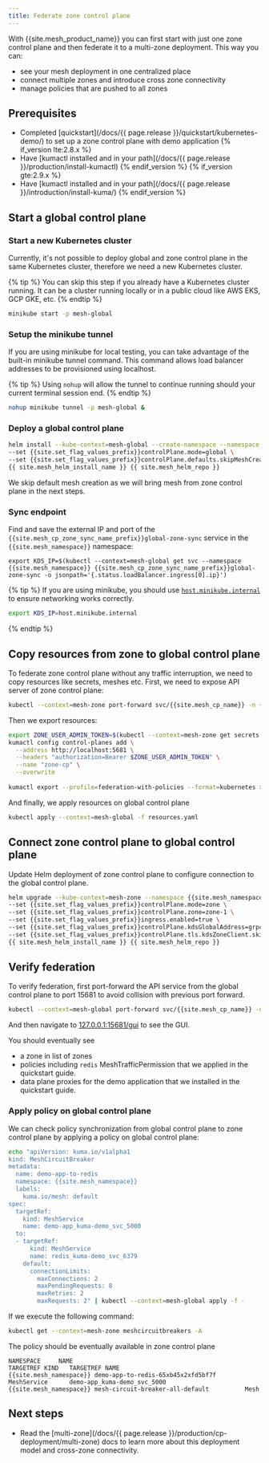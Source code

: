 ```yaml
---
title: Federate zone control plane
---
```


With {{site.mesh_product_name}} you can first start with just one zone control plane
and then federate it to a multi-zone deployment.
This way you can:
- see your mesh deployment in one centralized place
- connect multiple zones and introduce cross zone connectivity
- manage policies that are pushed to all zones

## Prerequisites
- Completed [quickstart](/docs/{{ page.release }}/quickstart/kubernetes-demo/) to set up a zone control plane with demo application
{% if_version lte:2.8.x %}
- Have [kumactl installed and in your path](/docs/{{ page.release }}/production/install-kumactl)
{% endif_version %}
{% if_version gte:2.9.x %}
- Have [kumactl installed and in your path](/docs/{{ page.release }}/introduction/install-kuma/)
{% endif_version %}

## Start a global control plane

### Start a new Kubernetes cluster

Currently, it's not possible to deploy global and zone control plane in the same Kubernetes cluster, therefore we need a new Kubernetes cluster.

{% tip %}
You can skip this step if you already have a Kubernetes cluster running.
It can be a cluster running locally or in a public cloud like AWS EKS, GCP GKE, etc.
{% endtip %}

```sh
minikube start -p mesh-global
```

### Setup the minikube tunnel
If you are using minikube for local testing, you can take advantage of the built-in minikube tunnel command. This command allows load balancer addresses to be provisioned using localhost.

{% tip %}
Using `nohup` will allow the tunnel to continue running should your current terminal session end. 
{% endtip %}

```sh
nohup minikube tunnel -p mesh-global &
```

### Deploy a global control plane

```sh
helm install --kube-context=mesh-global --create-namespace --namespace {{site.mesh_namespace}} \
--set {{site.set_flag_values_prefix}}controlPlane.mode=global \
--set {{site.set_flag_values_prefix}}controlPlane.defaults.skipMeshCreation=true \
{{ site.mesh_helm_install_name }} {{ site.mesh_helm_repo }}
```

We skip default mesh creation as we will bring mesh from zone control plane in the next steps.

### Sync endpoint

Find and save the external IP and port of the `{{site.mesh_cp_zone_sync_name_prefix}}global-zone-sync` service in the `{{site.mesh_namespace}}` namespace:

```shell
export KDS_IP=$(kubectl --context=mesh-global get svc --namespace {{site.mesh_namespace}} {{site.mesh_cp_zone_sync_name_prefix}}global-zone-sync -o jsonpath='{.status.loadBalancer.ingress[0].ip}')
```

{% tip %}
If you are using minikube, you should use [`host.minikube.internal`](https://minikube.sigs.k8s.io/docs/handbook/host-access/) to ensure networking works correctly.

```sh
export KDS_IP=host.minikube.internal
```
{% endtip %}

## Copy resources from zone to global control plane

To federate zone control plane without any traffic interruption, we need to copy resources like secrets, meshes etc.
First, we need to expose API server of zone control plane:

```sh
kubectl --context=mesh-zone port-forward svc/{{site.mesh_cp_name}} -n {{site.mesh_namespace}} 5681:5681
```

Then we export resources:
```sh
export ZONE_USER_ADMIN_TOKEN=$(kubectl --context=mesh-zone get secrets -n {{site.mesh_namespace}} admin-user-token -ojson | jq -r .data.value | base64 -d)
kumactl config control-planes add \
  --address http://localhost:5681 \
  --headers "authorization=Bearer $ZONE_USER_ADMIN_TOKEN" \
  --name "zone-cp" \
  --overwrite  
  
kumactl export --profile=federation-with-policies --format=kubernetes > resources.yaml
```

And finally, we apply resources on global control plane
```sh
kubectl apply --context=mesh-global -f resources.yaml
```

## Connect zone control plane to global control plane

Update Helm deployment of zone control plane to configure connection to the global control plane.


```sh
helm upgrade --kube-context=mesh-zone --namespace {{site.mesh_namespace}} \
--set {{site.set_flag_values_prefix}}controlPlane.mode=zone \
--set {{site.set_flag_values_prefix}}controlPlane.zone=zone-1 \
--set {{site.set_flag_values_prefix}}ingress.enabled=true \
--set {{site.set_flag_values_prefix}}controlPlane.kdsGlobalAddress=grpcs://${KDS_IP}:5685 \
--set {{site.set_flag_values_prefix}}controlPlane.tls.kdsZoneClient.skipVerify=true \
{{ site.mesh_helm_install_name }} {{ site.mesh_helm_repo }}
```

## Verify federation

To verify federation, first port-forward the API service from the global control plane to port 15681 to avoid collision with previous port forward. 

```sh
kubectl --context=mesh-global port-forward svc/{{site.mesh_cp_name}} -n {{site.mesh_namespace}} 15681:5681
```

And then navigate to [127.0.0.1:15681/gui](http://127.0.0.1:15681/gui) to see the GUI.

You should eventually see
* a zone in list of zones
* policies including `redis` MeshTrafficPermission that we applied in the quickstart guide.
* data plane proxies for the demo application that we installed in the quickstart guide.

### Apply policy on global control plane

We can check policy synchronization from global control plane to zone control plane by applying a policy on global control plane:

```sh
echo "apiVersion: kuma.io/v1alpha1
kind: MeshCircuitBreaker
metadata:
  name: demo-app-to-redis
  namespace: {{site.mesh_namespace}}
  labels:
    kuma.io/mesh: default
spec:
  targetRef:
    kind: MeshService
    name: demo-app_kuma-demo_svc_5000
  to:
  - targetRef:
      kind: MeshService
      name: redis_kuma-demo_svc_6379
    default:
      connectionLimits:
        maxConnections: 2
        maxPendingRequests: 8
        maxRetries: 2
        maxRequests: 2" | kubectl --context=mesh-global apply -f -
```

If we execute the following command:
```sh
kubectl get --context=mesh-zone meshcircuitbreakers -A
```
The policy should be eventually available in zone control plane
```
NAMESPACE     NAME                                                TARGETREF KIND   TARGETREF NAME
{{site.mesh_namespace}} demo-app-to-redis-65xb45x2xfd5bf7f        MeshService      demo-app_kuma-demo_svc_5000
{{site.mesh_namespace}} mesh-circuit-breaker-all-default          Mesh
```

## Next steps

* Read the [multi-zone](/docs/{{ page.release }}/production/cp-deployment/multi-zone) docs to learn more about this deployment model and cross-zone connectivity.
